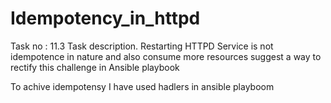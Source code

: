 # Idempotency_in_httpd
Task no : 11.3
Task description.
Restarting HTTPD Service is not idempotence in nature and also consume more resources suggest a way to rectify this challenge in Ansible playbook

To achive idempotensy I have used hadlers in ansible playboom 
